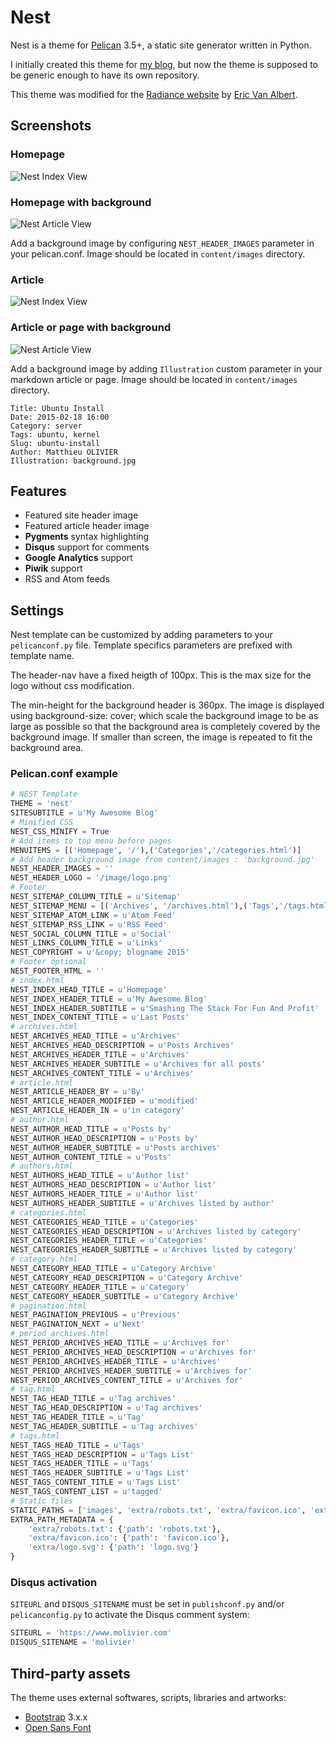 # Nest

Nest is a theme for [Pelican](http://docs.getpelican.com) 3.5+, a static site generator written in Python.

I initially created this theme for [my blog](https://www.molivier.com), but now the theme is supposed to be generic enough to have its own repository.

This theme was modified for the [Radiance website](https://radiance.video) by [Eric Van Albert](https://eric.van.al).

## Screenshots

### Homepage

![Nest Index View](homepage.png)

### Homepage with background

![Nest Article View](homepage-background.png)

Add a background image by configuring `NEST_HEADER_IMAGES` parameter in your pelican.conf. Image should be located in `content/images` directory.

### Article

![Nest Index View](article.png)

### Article or page with background

![Nest Article View](article-background.png)

Add a background image by adding `Illustration` custom parameter in your markdown article or page. Image should be located in `content/images` directory.

	Title: Ubuntu Install
	Date: 2015-02-18 16:00
	Category: server
	Tags: ubuntu, kernel
	Slug: ubuntu-install
	Author: Matthieu OLIVIER
	Illustration: background.jpg


## Features

* Featured site header image
* Featured article header image
* **Pygments** syntax highlighting
* **Disqus** support for comments
* **Google Analytics** support
* **Piwik** support
* RSS and Atom feeds

## Settings

Nest template can be customized by adding parameters to your `pelicanconf.py` file. Template specifics parameters are prefixed with template name.

The header-nav have a fixed heigth of 100px. This is the max size for the logo without css modification.

The min-height for the background header is 360px. The image is displayed using background-size: cover; which scale the background image to be as large as possible so that the background area is completely covered by the background image. If smaller than screen, the image is repeated to fit the background area.

### Pelican.conf example

```python
# NEST Template
THEME = 'nest'
SITESUBTITLE = u'My Awesome Blog'
# Minified CSS
NEST_CSS_MINIFY = True
# Add items to top menu before pages
MENUITEMS = [('Homepage', '/'),('Categories','/categories.html')]
# Add header background image from content/images : 'background.jpg'
NEST_HEADER_IMAGES = ''
NEST_HEADER_LOGO = '/image/logo.png'
# Footer
NEST_SITEMAP_COLUMN_TITLE = u'Sitemap'
NEST_SITEMAP_MENU = [('Archives', '/archives.html'),('Tags','/tags.html'), ('Authors','/authors.html')]
NEST_SITEMAP_ATOM_LINK = u'Atom Feed'
NEST_SITEMAP_RSS_LINK = u'RSS Feed'
NEST_SOCIAL_COLUMN_TITLE = u'Social'
NEST_LINKS_COLUMN_TITLE = u'Links'
NEST_COPYRIGHT = u'&copy; blogname 2015'
# Footer optional
NEST_FOOTER_HTML = ''
# index.html
NEST_INDEX_HEAD_TITLE = u'Homepage'
NEST_INDEX_HEADER_TITLE = u'My Awesome Blog'
NEST_INDEX_HEADER_SUBTITLE = u'Smashing The Stack For Fun And Profit'
NEST_INDEX_CONTENT_TITLE = u'Last Posts'
# archives.html
NEST_ARCHIVES_HEAD_TITLE = u'Archives'
NEST_ARCHIVES_HEAD_DESCRIPTION = u'Posts Archives'
NEST_ARCHIVES_HEADER_TITLE = u'Archives'
NEST_ARCHIVES_HEADER_SUBTITLE = u'Archives for all posts'
NEST_ARCHIVES_CONTENT_TITLE = u'Archives'
# article.html
NEST_ARTICLE_HEADER_BY = u'By'
NEST_ARTICLE_HEADER_MODIFIED = u'modified'
NEST_ARTICLE_HEADER_IN = u'in category'
# author.html
NEST_AUTHOR_HEAD_TITLE = u'Posts by'
NEST_AUTHOR_HEAD_DESCRIPTION = u'Posts by'
NEST_AUTHOR_HEADER_SUBTITLE = u'Posts archives'
NEST_AUTHOR_CONTENT_TITLE = u'Posts'
# authors.html
NEST_AUTHORS_HEAD_TITLE = u'Author list'
NEST_AUTHORS_HEAD_DESCRIPTION = u'Author list'
NEST_AUTHORS_HEADER_TITLE = u'Author list'
NEST_AUTHORS_HEADER_SUBTITLE = u'Archives listed by author'
# categories.html
NEST_CATEGORIES_HEAD_TITLE = u'Categories'
NEST_CATEGORIES_HEAD_DESCRIPTION = u'Archives listed by category'
NEST_CATEGORIES_HEADER_TITLE = u'Categories'
NEST_CATEGORIES_HEADER_SUBTITLE = u'Archives listed by category'
# category.html
NEST_CATEGORY_HEAD_TITLE = u'Category Archive'
NEST_CATEGORY_HEAD_DESCRIPTION = u'Category Archive'
NEST_CATEGORY_HEADER_TITLE = u'Category'
NEST_CATEGORY_HEADER_SUBTITLE = u'Category Archive'
# pagination.html
NEST_PAGINATION_PREVIOUS = u'Previous'
NEST_PAGINATION_NEXT = u'Next'
# period_archives.html
NEST_PERIOD_ARCHIVES_HEAD_TITLE = u'Archives for'
NEST_PERIOD_ARCHIVES_HEAD_DESCRIPTION = u'Archives for'
NEST_PERIOD_ARCHIVES_HEADER_TITLE = u'Archives'
NEST_PERIOD_ARCHIVES_HEADER_SUBTITLE = u'Archives for'
NEST_PERIOD_ARCHIVES_CONTENT_TITLE = u'Archives for'
# tag.html
NEST_TAG_HEAD_TITLE = u'Tag archives'
NEST_TAG_HEAD_DESCRIPTION = u'Tag archives'
NEST_TAG_HEADER_TITLE = u'Tag'
NEST_TAG_HEADER_SUBTITLE = u'Tag archives'
# tags.html
NEST_TAGS_HEAD_TITLE = u'Tags'
NEST_TAGS_HEAD_DESCRIPTION = u'Tags List'
NEST_TAGS_HEADER_TITLE = u'Tags'
NEST_TAGS_HEADER_SUBTITLE = u'Tags List'
NEST_TAGS_CONTENT_TITLE = u'Tags List'
NEST_TAGS_CONTENT_LIST = u'tagged'
# Static files
STATIC_PATHS = ['images', 'extra/robots.txt', 'extra/favicon.ico', 'extra/logo.svg']
EXTRA_PATH_METADATA = {
    'extra/robots.txt': {'path': 'robots.txt'},
    'extra/favicon.ico': {'path': 'favicon.ico'},
    'extra/logo.svg': {'path': 'logo.svg'}
}
```

### Disqus activation

`SITEURL` and `DISQUS_SITENAME` must be set in `publishconf.py` and/or `pelicanconfig.py` to activate the Disqus comment system:

```python
SITEURL = 'https://www.molivier.com'
DISQUS_SITENAME = 'molivier'
```


## Third-party assets

The theme uses external softwares, scripts, libraries and artworks:

* [Bootstrap](http://getbootstrap.com/) 3.x.x
* [Open Sans Font](http://www.google.com/fonts/specimen/Open+Sans)
